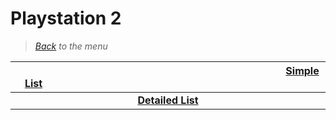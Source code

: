 # Playstation 2


> *[Back](../games.md) to the menu*

| <img width="430" height="1">[Simple List](ps2_list.md)<img width="430" height="1"> | 
| :---: |
| **[Detailed List](ps2_info_games.md)** |

